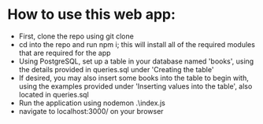 # How to use this web app:

- First, clone the repo using git clone
- cd into the repo and run npm i; this will install all of the required modules that are required for the app
- Using PostgreSQL, set up a table in your database named 'books', using the details provided in queries.sql under 'Creating the table'
- If desired, you may also insert some books into the table to begin with, using the examples provided under 'Inserting values into the table', also located in queries.sql
- Run the application using nodemon .\index.js
- navigate to localhost:3000/ on your browser